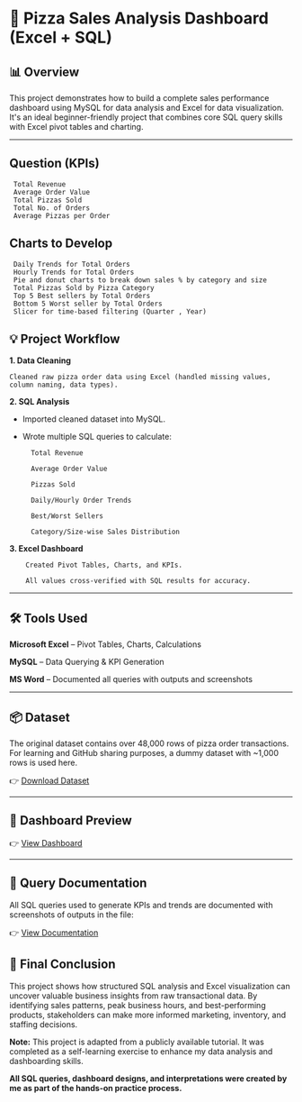 # 🍕 Pizza Sales Analysis Dashboard (Excel + SQL)

## 📊 Overview
This project demonstrates how to build a complete sales performance dashboard using MySQL for data analysis and Excel for data visualization. It's an ideal beginner-friendly project that combines core SQL query skills with Excel pivot tables and charting.

---


## Question (KPIs)
     Total Revenue
     Average Order Value
     Total Pizzas Sold
     Total No. of Orders
     Average Pizzas per Order

## Charts to Develop
     Daily Trends for Total Orders
     Hourly Trends for Total Orders
     Pie and donut charts to break down sales % by category and size
     Total Pizzas Sold by Pizza Category
     Top 5 Best sellers by Total Orders
     Bottom 5 Worst seller by Total Orders
     Slicer for time-based filtering (Quarter , Year)

## 💡 Project Workflow
**1. Data Cleaning**


    Cleaned raw pizza order data using Excel (handled missing values, column naming, data types).

**2. SQL Analysis**

* Imported cleaned dataset into MySQL.

* Wrote multiple SQL queries to calculate:

        Total Revenue

        Average Order Value

        Pizzas Sold

        Daily/Hourly Order Trends

        Best/Worst Sellers

        Category/Size-wise Sales Distribution

**3. Excel Dashboard**

        Created Pivot Tables, Charts, and KPIs.

        All values cross-verified with SQL results for accuracy.


---

## 🛠 Tools Used
**Microsoft Excel** – Pivot Tables, Charts, Calculations

**MySQL** – Data Querying & KPI Generation

**MS Word** – Documented all queries with outputs and screenshots



---
## 📦 Dataset

The original dataset contains over 48,000 rows of pizza order transactions.  
For learning and GitHub sharing purposes, a dummy dataset with ~1,000 rows is used here.

👉 [Download Dataset](https://github.com/fromciviltodata/project-pizza-sales-kpi-dashboard/blob/main/project_pizza_sales_excel.xlsx)


---

## 📸 Dashboard Preview

👉 [View Dashboard](https://github.com/fromciviltodata/project-pizza-sales-kpi-dashboard/blob/main/dahsboard_image.JPG)

---
## 📄 Query Documentation
All SQL queries used to generate KPIs and trends are documented with screenshots of outputs in the file:

👉 [View Documentation](https://github.com/fromciviltodata/project-pizza-sales-kpi-dashboard/blob/main/PIZZA%20SALES%20SQL%20QUERIES.docx)

## 🧾 Final Conclusion
This project shows how structured SQL analysis and Excel visualization can uncover valuable business insights from raw transactional data. By identifying sales patterns, peak business hours, and best-performing products, stakeholders can make more informed marketing, inventory, and staffing decisions.


**Note:** This project is adapted from a publicly available tutorial. It was completed as a self-learning exercise to enhance my data analysis and dashboarding skills.

**All SQL queries, dashboard designs, and interpretations were created by me as part of the hands-on practice process.**
